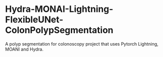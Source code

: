 # Hydra-MONAI-Lightning-FlexibleUNet-ColonPolypSegmentation
A polyp segmentation for colonoscopy project that uses Pytorch Lightning, MOANI and Hydra.
